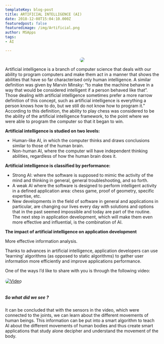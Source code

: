 ```yaml
---
templateKey: blog-post
title: ARTIFICIAL INTELLIGENCE (AI)
date: 2018-12-08T15:04:10.000Z
featuredpost: false
featuredimage: /img/Artificial.png
author: MSApps
tags:
- AI

---
```


<style>
img{
  border-radius: 15px;
}
</style>
<p align="center">
  <img src="/img/Artificial.png">
</p>
Artificial intelligence is a branch of computer science that deals with our ability to program computers and make them act in a manner that shows the abilities that have so far characterised only human intelligence.
A similar definition was given by Marvin Minsky: “to make the machine behave in a way that would be considered intelligent if a person behaved like that”. Those dealing with artificial intelligence sometimes prefer a more narrow definition of this concept, such as artificial intelligence is everything a person knows how to do, but we still do not know how to program it.” According to this definition, the ability to play chess was considered to be the ability of the artificial intelligence framework, to the point where we were able to program the computer so that it began to win.

**Artificial intelligence is studied on two levels:** <br/>
* Human-like AI, in which the computer thinks and draws conclusions similar to those of the human brain.
* Non-human AI, where the computer will have independent thinking abilities, regardless of how the human brain does it.

**Artificial intelligence is classified by performance:** <br/>
* Strong AI: where the software is supposed to mimic the activity of the mind and thinking in general, general troubleshooting, and so forth.
* A weak AI where the software is designed to perform intelligent activity in a defined application area: chess game, proof of geometry, specific expertise, etc.
* New developments in the field of software in general and applications in particular, are changing our lives every day with solutions and options that in the past seemed impossible and today are part of the routine. The next step in application development, which will make them even more effective and influential, is the combination of AI.

**The impact of artificial intelligence on application development** <br/>

More effective information analysis.

Thanks to advances in artificial intelligence, application developers can use ‘learning’ algorithms (as opposed to static algorithms) to gather user information more efficiently and improve applications performance.

One of the ways I’d like to share with you is through the following video: <br/> <br/>
[![Video](https://i.ytimg.com/vi/V5DPBaCkz0o/maxresdefault.jpg)](https://www.youtube.com/watch?v=V5DPBaCkz0o&t=1s "Video")<br/> <br/>

##### So what did we see ?
It can be concluded that with the sensors in the video, which were connected to the joints, we can learn about the different movements of human beings. This information can be put into a smart algorithm to teach AI about the different movements of human bodies and thus create smart applications that study alone decipher and understand the movement of the body.
